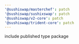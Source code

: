 ```yaml
---
'@sushiswap/masterchef': patch
'@sushiswap/sushixswap': patch
'@sushiswap/v2-core': patch
'@sushiswap/trident-core': patch
---
```


include published type package
